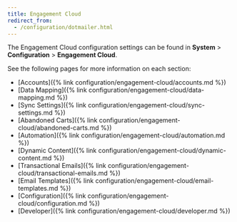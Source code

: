 ```yaml
---
title: Engagement Cloud
redirect_from:
  - /configuration/dotmailer.html
---
```


The Engagement Cloud configuration settings can be found in **System** > **Configuration** > **Engagement Cloud**.

See the following pages for more information on each section:

- [Accounts]({% link configuration/engagement-cloud/accounts.md %})
- [Data Mapping]({% link configuration/engagement-cloud/data-mapping.md %})
- [Sync Settings]({% link configuration/engagement-cloud/sync-settings.md %})
- [Abandoned Carts]({% link configuration/engagement-cloud/abandoned-carts.md %})
- [Automation]({% link configuration/engagement-cloud/automation.md %})
- [Dynamic Content]({% link configuration/engagement-cloud/dynamic-content.md %})
- [Transactional Emails]({% link configuration/engagement-cloud/transactional-emails.md %})
- [Email Templates]({% link configuration/engagement-cloud/email-templates.md %})
- [Configuration]({% link configuration/engagement-cloud/configuration.md %})
- [Developer]({% link configuration/engagement-cloud/developer.md %})
